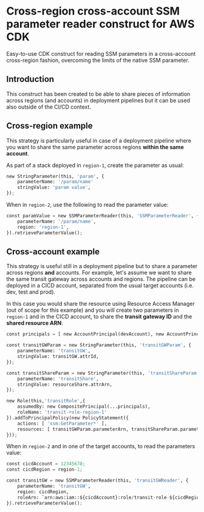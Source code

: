 # Cross-region cross-account SSM parameter reader construct for AWS CDK

Easy-to-use CDK construct for reading SSM parameters in a cross-account cross-region fashion, overcoming the limits of the native SSM parameter.

## Introduction

This construct has been created to be able to share pieces of information across regions (and accounts) in deployment pipelines but it can be used also outside of the CI/CD context.

## Cross-region example

This strategy is particularly useful in case of a deployment pipeline where you want to share the same parameter across regions **within the same account**.

As part of a stack deployed in `region-1`, create the parameter as usual:

```python
new StringParameter(this, 'param', {
    parameterName: '/param/name'
    stringValue: 'param value',
});
```

When in `region-2`, use the following to read the parameter value:

```python
const paramValue = new SSMParameterReader(this, 'SSMParameterReader', {
    parameterName: '/param/name',
    region: 'region-1',
}).retrieveParameterValue();
```

## Cross-account example

This strategy is useful still in a deployment pipeline but to share a parameter across regions **and** accounts.
For example, let's assume we want to share the same transit gateway across accounts and regions.
The pipeline can be deployed in a CICD account, separated from the usual target accounts (i.e. dev, test and prod).

In this case you would share the resource using Resource Access Manager (out of scope for this example) and you will create two parameters in `region-1` and in the CICD account, to share the **transit gateway ID** and the **shared resource ARN**:

```python
const principals = [ new AccountPrincipal(devAccount), new AccountPrincipal(testAccount), new AccountPrincipal(prodAccount)];

const transitGWParam = new StringParameter(this, 'transitGWParam', {
    parameterName: 'transitGW',
    stringValue: transitGW.attrId,
});

const transitShareParam = new StringParameter(this, 'transitShareParam', {
    parameterName: 'transitShare',
    stringValue: resourceShare.attrArn,
});

new Role(this,'transitRole',{
    assumedBy: new CompositePrincipal(...principals),
    roleName: 'transit-role-region-1'
}).addToPrincipalPolicy(new PolicyStatement({
    actions: [ 'ssm:GetParameter*' ],
    resources: [ transitGWParam.parameterArn, transitShareParam.parameterArn ]
}));
```

When in `region-2` and in one of the target accounts, to read the parameters value:

```python
const cicdAccount = 12345678;
const cicdRegion = region-1;

const transitGW = new SSMParameterReader(this, 'transitGWReader', {
    parameterName: 'transitGW',
    region: cicdRegion,
    roleArn: `arn:aws:iam::${cicdAccount}:role/transit-role-${cicdRegion}`
}).retrieveParameterValue();
```
